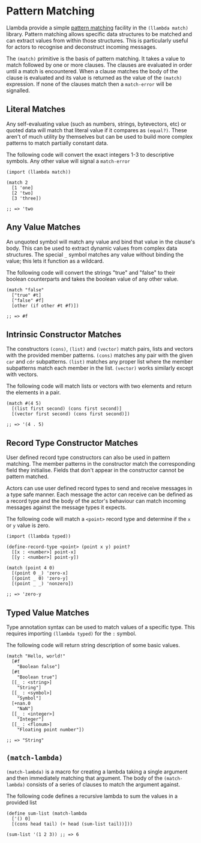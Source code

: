Pattern Matching
================

Llambda provide a simple [pattern matching](http://en.wikipedia.org/wiki/Pattern_matching) facility in the ``(llambda match)`` library. Pattern matching allows specific data structures to be matched and can extract values from within those structures. This is particularly useful for actors to recognise and deconstruct incoming messages.

The ``(match)`` primitive is the basis of pattern matching. It takes a value to match followed by one or more clauses. The clauses are evaluated in order until a match is encountered. When a clause matches the body of the clause is evaluated and its value is returned as the value of the ``(match)`` expression. If none of the clauses match then a ``match-error`` will be signalled.

Literal Matches
---------------
Any self-evaluating value (such as numbers, strings, bytevectors, etc) or quoted data will match that literal value if it compares as ``(equal?)``. These aren't of much utility by themselves but can be used to build more complex patterns to match partially constant data.

The following code will convert the exact integers 1-3 to descriptive symbols. Any other value will signal a ``match-error``
```racket
(import (llambda match))

(match 2
  [1 'one]
  [2 'two]
  [3 'three])

;; => 'two
```

Any Value Matches
-----------------
An unquoted symbol will match any value and bind that value in the clause's body. This can be used to extract dynamic values from complex data structures. The special ``_`` symbol matches any value without binding the value; this lets it function as a wildcard.

The following code will convert the strings "true" and "false" to their boolean counterparts and takes the boolean value of any other value.
```racket
(match "false"
  ["true" #t]
  ["false" #f]
  [other (if other #t #f)])

;; => #f
```

Intrinsic Constructor Matches
-----------------------------
The constructors ``(cons)``, ``(list)`` and ``(vector)`` match pairs, lists and vectors with the provided member patterns. ``(cons)`` matches any pair with the given ``car`` and ``cdr`` subpatterns. ``(list)`` matches any proper list where the member subpatterns match each member in the list. ``(vector)`` works similarly except with vectors.

The following code will match lists or vectors with two elements and return the elements in a pair.
```racket
(match #(4 5)
  [(list first second) (cons first second)]
  [(vector first second) (cons first second)])

;; => '(4 . 5)
```

Record Type Constructor Matches
-------------------------------
User defined record type constructors can also be used in pattern matching. The member patterns in the constructor match the corresponding field they initialise. Fields that don't appear in the constructor cannot be pattern matched.

Actors can use user defined record types to send and receive messages in a type safe manner. Each message the actor can receive can be defined as a record type and the body of the actor's behaviour can match incoming messages against the message types it expects.

The following code will match a ``<point>`` record type and determine if the ``x`` or ``y`` value is zero.
```racket
(import (llambda typed))

(define-record-type <point> (point x y) point?
  [[x : <number>] point-x]
  [[y : <number>] point-y])

(match (point 4 0)
  [(point 0 _) 'zero-x]
  [(point _ 0) 'zero-y]
  [(point _ _) 'nonzero])

;; => 'zero-y
```

Typed Value Matches
-------------------
Type annotation syntax can be used to match values of a specific type. This requires importing ``(llambda typed)`` for the ``:`` symbol.

The following code will return string description of some basic values.
```racket
(match "Hello, world!"
  [#f
    "Boolean false"]
  [#t
    "Boolean true"]
  [[_ : <string>]
    "String"]
  [[_ : <symbol>]
    "Symbol"]
  [+nan.0
    "NaN"]
  [[_ : <integer>]
    "Integer"]
  [[_ : <flonum>]
    "Floating point number"])

;; => "String"
```

``(match-lambda)``
------------------
``(match-lambda)`` is a macro for creating a lambda taking a single argument and then immediately matching that argument. The body of the ``(match-lambda)`` consists of a series of clauses to match the argument against.

The following code defines a recursive lambda to sum the values in a provided list

```racket
(define sum-list (match-lambda
  ['() 0]
  [(cons head tail) (+ head (sum-list tail))]))

(sum-list '(1 2 3)) ;; => 6
```
